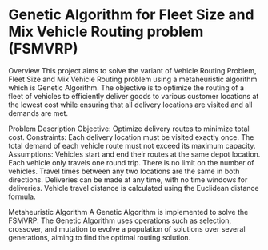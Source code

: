 ﻿# Genetic Algorithm for Fleet Size and Mix Vehicle Routing problem (FSMVRP)
 
Overview
This project aims to solve the variant of Vehicle Routing Problem, Fleet Size and Mix Vehicle Routing problem using a metaheuristic algorithm which is Genetic Algorithm. The objective is to optimize the routing of a fleet of vehicles to efficiently deliver goods to various customer locations at the lowest cost while ensuring that all delivery locations are visited and all demands are met.

Problem Description
Objective: Optimize delivery routes to minimize total cost.
Constraints:
Each delivery location must be visited exactly once.
The total demand of each vehicle route must not exceed its maximum capacity.
Assumptions:
Vehicles start and end their routes at the same depot location.
Each vehicle only travels one round trip.
There is no limit on the number of vehicles.
Travel times between any two locations are the same in both directions.
Deliveries can be made at any time, with no time windows for deliveries.
Vehicle travel distance is calculated using the Euclidean distance formula.

Metaheuristic Algorithm
A Genetic Algorithm is implemented to solve the FSMVRP. The Genetic Algorithm uses operations such as selection, crossover, and mutation to evolve a population of solutions over several generations, aiming to find the optimal routing solution.

